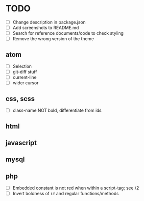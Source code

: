 # TODO

- [ ] Change description in package.json
- [ ] Add screenshots to README.md
- [ ] Search for reference documents/code to check styling
- [ ] Remove the wrong version of the theme

## atom

- [ ] Selection
- [ ] git-diff stuff
- [ ] current-line
- [ ] wider cursor

## css, scss

- [ ] class-name NOT bold, differentiate from ids

## html

## javascript

## mysql

## php

- [ ] Embedded constant is not red when within a script-tag; see /2
- [ ] Invert boldness of `if` and regular functions/methods
